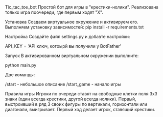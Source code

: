 Tic_tac_toe_bot
Простой бот для игры в "крестики-нолики". Реализована только игра поочереди, где первым ходят "X".

Установка
Создаем виртуальное окружение и активируем его.
Выполняем установку зависимостей:
pip install -r requirements.txt

Настройка
Создайте файл settings.py и добавте настройки:

API_KEY = 'API ключ, котоырй вы получили у BotFather'

Запуск
В активированном виртуальном окружении выполните:

python main.py



Две команды:

/start - небольшое описание
/start_game - начало игры



Правила игры
Игроки по очереди ставят на свободные клетки поля 3х3 знаки (один всегда крестики, другой всегда нолики). 
Первый, выстроивший в ряд 3 своих фигуры по вертикали, горизонтали или диагонали, выигрывает. 
Первый ход делает игрок, ставящий крестики.
